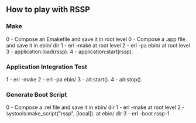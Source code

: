 ## How to play with RSSP

### Make
0 - Compose an Emakefile and save it in root level
0 - Compose a .app file and save it in ebin/ dir
1 - erl -make at root level
2 - erl -pa ebin/ at root level
3 - application:load(rssp).
4 - application:start(rssp).

### Application Integration Test
1 - erl -make
2 - erl -pa ebin/
3 - ait:start().
4 - ait:stop().

### Generate Boot Script
0 - Compose a .rel file and save it in ebin/ dir
1 - erl -make at root level
2 - systools:make_script("rssp", [local]). at ebin/ dir
3 - erl -boot rssp-1
